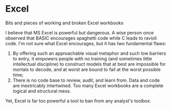 # Excel
Bits and pieces of working and broken Excel workbooks

I believe that MS Excel is powerful but dangerous.  A wise person once observed
that BASIC encourages spaghetti code while C leads to ravioli code.  I'm not
sure what Excel encourages, but it has two fundamental flaws:
1) By offering such an approachable visual metaphor and such low barriers to 
entry, it empowers people with no training (and sometimes little intellectual
discipline) to construct models that at best are impossible for mortals to
decode, and at worst are bound to fail at the worst possible time;
2) There is no code base to review, audit, and learn from.  Data and code are
inextricably intertwined.  Too many Excel workbooks are a complete logical
and structural mess.

Yet, Excel is far too powerful a tool to ban from any analyst's toolbox.
